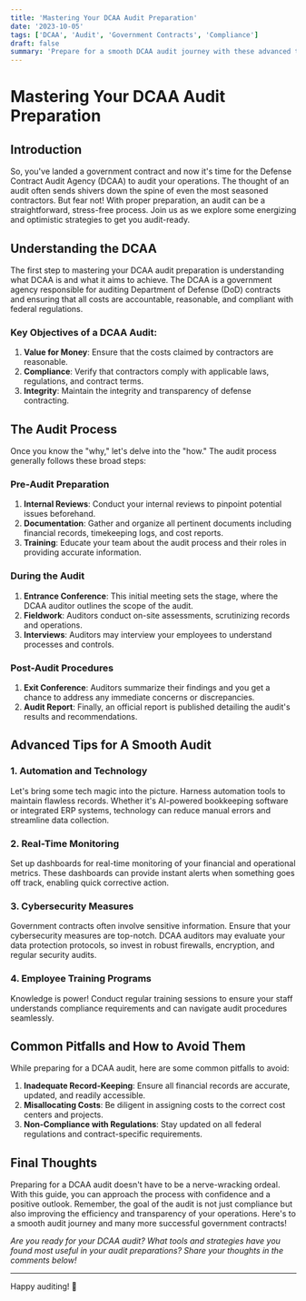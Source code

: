```yaml
---
title: 'Mastering Your DCAA Audit Preparation'
date: '2023-10-05'
tags: ['DCAA', 'Audit', 'Government Contracts', 'Compliance']
draft: false
summary: 'Prepare for a smooth DCAA audit journey with these advanced tips and insights tailored for tech innovators and contractors.'
---
```


# Mastering Your DCAA Audit Preparation

## Introduction

So, you've landed a government contract and now it's time for the Defense Contract Audit Agency (DCAA) to audit your operations. The thought of an audit often sends shivers down the spine of even the most seasoned contractors. But fear not! With proper preparation, an audit can be a straightforward, stress-free process. Join us as we explore some energizing and optimistic strategies to get you audit-ready.

## Understanding the DCAA

The first step to mastering your DCAA audit preparation is understanding what DCAA is and what it aims to achieve. The DCAA is a government agency responsible for auditing Department of Defense (DoD) contracts and ensuring that all costs are accountable, reasonable, and compliant with federal regulations.

### Key Objectives of a DCAA Audit:

1. **Value for Money**: Ensure that the costs claimed by contractors are reasonable.
2. **Compliance**: Verify that contractors comply with applicable laws, regulations, and contract terms.
3. **Integrity**: Maintain the integrity and transparency of defense contracting.

## The Audit Process

Once you know the "why," let's delve into the "how." The audit process generally follows these broad steps:

### Pre-Audit Preparation

1. **Internal Reviews**: Conduct your internal reviews to pinpoint potential issues beforehand.
2. **Documentation**: Gather and organize all pertinent documents including financial records, timekeeping logs, and cost reports.
3. **Training**: Educate your team about the audit process and their roles in providing accurate information.

### During the Audit

1. **Entrance Conference**: This initial meeting sets the stage, where the DCAA auditor outlines the scope of the audit.
2. **Fieldwork**: Auditors conduct on-site assessments, scrutinizing records and operations.
3. **Interviews**: Auditors may interview your employees to understand processes and controls.

### Post-Audit Procedures

1. **Exit Conference**: Auditors summarize their findings and you get a chance to address any immediate concerns or discrepancies.
2. **Audit Report**: Finally, an official report is published detailing the audit's results and recommendations.

## Advanced Tips for A Smooth Audit

### 1. Automation and Technology

Let's bring some tech magic into the picture. Harness automation tools to maintain flawless records. Whether it's AI-powered bookkeeping software or integrated ERP systems, technology can reduce manual errors and streamline data collection.

### 2. Real-Time Monitoring

Set up dashboards for real-time monitoring of your financial and operational metrics. These dashboards can provide instant alerts when something goes off track, enabling quick corrective action.

### 3. Cybersecurity Measures

Government contracts often involve sensitive information. Ensure that your cybersecurity measures are top-notch. DCAA auditors may evaluate your data protection protocols, so invest in robust firewalls, encryption, and regular security audits.

### 4. Employee Training Programs

Knowledge is power! Conduct regular training sessions to ensure your staff understands compliance requirements and can navigate audit procedures seamlessly.

## Common Pitfalls and How to Avoid Them

While preparing for a DCAA audit, here are some common pitfalls to avoid:

1. **Inadequate Record-Keeping**: Ensure all financial records are accurate, updated, and readily accessible.
2. **Misallocating Costs**: Be diligent in assigning costs to the correct cost centers and projects.
3. **Non-Compliance with Regulations**: Stay updated on all federal regulations and contract-specific requirements.

## Final Thoughts

Preparing for a DCAA audit doesn't have to be a nerve-wracking ordeal. With this guide, you can approach the process with confidence and a positive outlook. Remember, the goal of the audit is not just compliance but also improving the efficiency and transparency of your operations. Here's to a smooth audit journey and many more successful government contracts!

*Are you ready for your DCAA audit? What tools and strategies have you found most useful in your audit preparations? Share your thoughts in the comments below!*

---
Happy auditing! 🚀